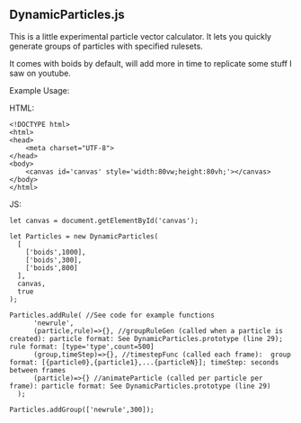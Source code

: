 ## DynamicParticles.js

This is a little experimental particle vector calculator. It lets you quickly generate groups of particles with specified rulesets. 

It comes with boids by default, will add more in time to replicate some stuff I saw on youtube. 

Example Usage:

HTML:
```
<!DOCTYPE html>
<html>
<head>
    <meta charset="UTF-8">
</head>
<body> 
    <canvas id='canvas' style='width:80vw;height:80vh;'></canvas>
</body>
</html>
```


JS:
```
let canvas = document.getElementById('canvas');

let Particles = new DynamicParticles(
  [
    ['boids',1000],
    ['boids',300],
    ['boids',800]
  ],
  canvas,
  true
);

Particles.addRule( //See code for example functions
      'newrule',
      (particle,rule)=>{}, //groupRuleGen (called when a particle is created): particle format: See DynamicParticles.prototype (line 29); rule format: [type='type',count=500]
      (group,timeStep)=>{}, //timestepFunc (called each frame):  group format: [{particle0},{particle1},...{particleN}]; timeStep: seconds between frames
      (particle)=>{} //animateParticle (called per particle per frame): particle format: See DynamicParticles.prototype (line 29)
  );
  
Particles.addGroup(['newrule',300]);

```

